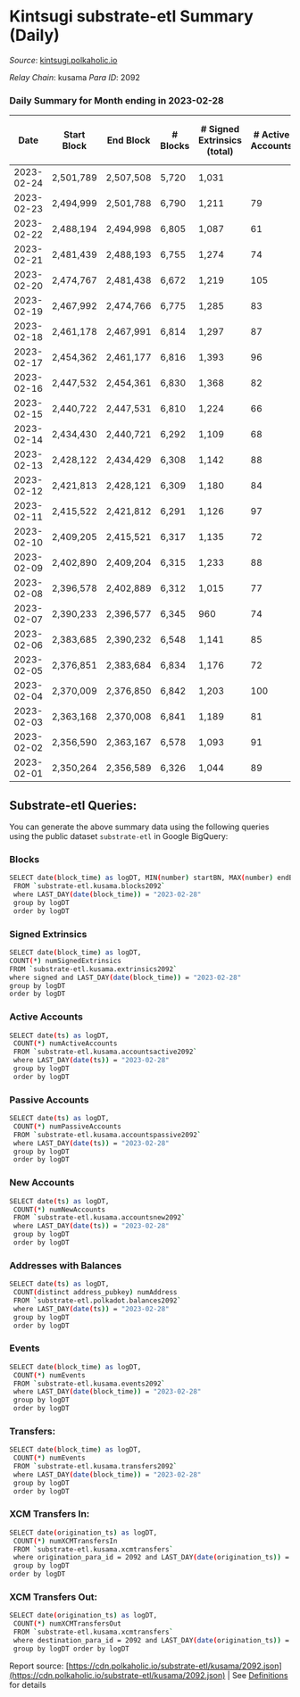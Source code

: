 # Kintsugi substrate-etl Summary (Daily)

_Source_: [kintsugi.polkaholic.io](https://kintsugi.polkaholic.io)

*Relay Chain*: kusama
*Para ID*: 2092



### Daily Summary for Month ending in 2023-02-28


| Date | Start Block | End Block | # Blocks | # Signed Extrinsics (total) | # Active Accounts | # Passive | # New | # Addresses with Balances | # Events | # Transfers | # XCM Transfers In | # XCM Transfers Out | Issues | 
| ---- | ----------- | --------- | -------- | --------------------------- | ----------------- | --------- | ----- | ------------------------- | -------- | ----------- | ------------------ | ------------------- | ------ |
| 2023-02-24 | 2,501,789 | 2,507,508 | 5,720 | 1,031 |  |  |  |  | 50,861 | 5,825 ($9,474.73) |   |   |  |
| 2023-02-23 | 2,494,999 | 2,501,788 | 6,790 | 1,211 | 79 | 10 | 3 | 16,119 | 60,187 | 6,860 ($8,656.93) | 18 ($628.56) | 23 ($3,137.94) |  |
| 2023-02-22 | 2,488,194 | 2,494,998 | 6,805 | 1,087 | 61 | 11 | 4 | 16,116 | 59,789 | 6,890 ($6,687.99) | 27 ($799.57) | 46 ($1,006.69) |  |
| 2023-02-21 | 2,481,439 | 2,488,193 | 6,755 | 1,274 | 74 | 12 | 3 | 16,112 | 60,223 | 6,858 ($12,647.01) | 30 ($1,664.20) | 46 ($2,331.59) |  |
| 2023-02-20 | 2,474,767 | 2,481,438 | 6,672 | 1,219 | 105 | 13 | 4 | 16,109 | 59,520 | 6,764 ($29,935.69) | 21 ($177,249.94) | 11 ($362.68) |  |
| 2023-02-19 | 2,467,992 | 2,474,766 | 6,775 | 1,285 | 83 | 22 | 8 | 16,105 | 60,500 | 6,855 ($18,048.78) | 16 ($1,563.17) | 10 ($1,980.33) |  |
| 2023-02-18 | 2,461,178 | 2,467,991 | 6,814 | 1,297 | 87 | 24 | 2 | 16,097 | 61,039 | 6,942 ($33,921.46) | 27 ($4,998.53) | 20 ($2,432.69) |  |
| 2023-02-17 | 2,454,362 | 2,461,177 | 6,816 | 1,393 | 96 | 17 | 6 | 16,095 | 61,434 | 6,937 ($24,729.59) | 39 ($170,679.66) | 37 ($144,880.15) |  |
| 2023-02-16 | 2,447,532 | 2,454,361 | 6,830 | 1,368 | 82 | 11 | 2 | 16,089 | 61,243 | 6,918 ($10,164.18) | 19 ($2,022.29) | 30 ($2,164.28) |  |
| 2023-02-15 | 2,440,722 | 2,447,531 | 6,810 | 1,224 | 66 | 11 | 1 | 16,087 | 60,360 | 6,887 ($12,208.61) | 15 ($1,158.89) | 21 ($487,218.60) |  |
| 2023-02-14 | 2,434,430 | 2,440,721 | 6,292 | 1,109 | 68 | 12 | 1 | 16,086 | 55,769 | 6,358 ($7,990.04) | 20 ($1,421.47) | 19 ($1,282.42) |  |
| 2023-02-13 | 2,428,122 | 2,434,429 | 6,308 | 1,142 | 88 | 9 | 2 | 16,085 | 56,096 | 6,402 ($31,252.54) | 25 ($1,221.09) | 23 ($932.25) |  |
| 2023-02-12 | 2,421,813 | 2,428,121 | 6,309 | 1,180 | 84 | 13 | 4 | 16,083 | 56,139 | 6,381 ($11,766.50) | 14 ($326.23) | 11 ($563.32) |  |
| 2023-02-11 | 2,415,522 | 2,421,812 | 6,291 | 1,126 | 97 | 13 | 5 | 16,079 | 55,823 | 6,376 ($36,492.38) | 15 ($697.56) | 15 ($1,968.26) |  |
| 2023-02-10 | 2,409,205 | 2,415,521 | 6,317 | 1,135 | 72 | 14 | 3 | 16,074 | 56,369 | 6,415 ($62,904.61) | 38 ($2,916.71) | 37 ($5,094.14) |  |
| 2023-02-09 | 2,402,890 | 2,409,204 | 6,315 | 1,233 | 88 | 21 | 5 | 16,071 | 56,731 | 6,406 ($54,395.15) | 38 ($1,996.34) | 38 ($1,582.51) |  |
| 2023-02-08 | 2,396,578 | 2,402,889 | 6,312 | 1,015 | 77 | 12 | 2 | 16,066 | 55,466 | 6,388 ($10,553.37) | 13 ($3,283.31) | 13 ($617.20) |  |
| 2023-02-07 | 2,390,233 | 2,396,577 | 6,345 | 960 | 74 | 16 | 2 | 16,064 | 55,493 | 6,415 ($10,594.55) | 16 ($464.13) | 18 ($878.43) |  |
| 2023-02-06 | 2,383,685 | 2,390,232 | 6,548 | 1,141 | 85 | 10 | 16,062 | 16,062 | 58,052 | 6,646 ($19,168.35) | 27 ($8,199.43) | 30 ($12,071.46) |  |
| 2023-02-05 | 2,376,851 | 2,383,684 | 6,834 | 1,176 | 72 | 9 |  | 16,058 | 60,267 | 6,885 ($4,265.32) | 12 ($391.99) | 8 ($572.07) |  |
| 2023-02-04 | 2,370,009 | 2,376,850 | 6,842 | 1,203 | 100 | 12 | 16,058 | 16,058 | 60,585 | 6,934 ($16,141.49) | 15 ($3,457.24) | 9 ($3,009.96) |  |
| 2023-02-03 | 2,363,168 | 2,370,008 | 6,841 | 1,189 | 81 | 13 |  | 16,054 | 60,498 | 6,903 ($6,984.13) | 15 ($937.59) | 11 ($1,631.53) |  |
| 2023-02-02 | 2,356,590 | 2,363,167 | 6,578 | 1,093 | 91 | 14 |  | 16,052 | 58,055 | 6,662 ($8,043.00) | 17 ($1,926.01) | 16 ($2,208.95) |  |
| 2023-02-01 | 2,350,264 | 2,356,589 | 6,326 | 1,044 | 89 | 7 |  | 16,048 | 55,832 | 6,425 ($47,706.04) | 34 ($2,650.54) | 18 ($26,044.47) |  |

## Substrate-etl Queries:
You can generate the above summary data using the following queries using the public dataset `substrate-etl` in Google BigQuery:

### Blocks
```bash
SELECT date(block_time) as logDT, MIN(number) startBN, MAX(number) endBN, COUNT(*) numBlocks 
 FROM `substrate-etl.kusama.blocks2092`  
 where LAST_DAY(date(block_time)) = "2023-02-28" 
 group by logDT 
 order by logDT
```

### Signed Extrinsics
```bash
SELECT date(block_time) as logDT, 
COUNT(*) numSignedExtrinsics 
FROM `substrate-etl.kusama.extrinsics2092`  
where signed and LAST_DAY(date(block_time)) = "2023-02-28" 
group by logDT 
order by logDT
```

### Active Accounts
```bash
SELECT date(ts) as logDT, 
 COUNT(*) numActiveAccounts 
 FROM `substrate-etl.kusama.accountsactive2092` 
 where LAST_DAY(date(ts)) = "2023-02-28" 
 group by logDT 
 order by logDT
```

### Passive Accounts
```bash
SELECT date(ts) as logDT, 
 COUNT(*) numPassiveAccounts 
 FROM `substrate-etl.kusama.accountspassive2092` 
 where LAST_DAY(date(ts)) = "2023-02-28" 
 group by logDT 
 order by logDT
```

### New Accounts
```bash
SELECT date(ts) as logDT, 
 COUNT(*) numNewAccounts 
 FROM `substrate-etl.kusama.accountsnew2092` 
 where LAST_DAY(date(ts)) = "2023-02-28" 
 group by logDT
 order by logDT
```

### Addresses with Balances
```bash
SELECT date(ts) as logDT,
 COUNT(distinct address_pubkey) numAddress 
 FROM `substrate-etl.polkadot.balances2092` 
 where LAST_DAY(date(ts)) = "2023-02-28" 
 group by logDT 
 order by logDT
```

### Events
```bash
SELECT date(block_time) as logDT, 
 COUNT(*) numEvents 
 FROM `substrate-etl.kusama.events2092` 
 where LAST_DAY(date(block_time)) = "2023-02-28" 
 group by logDT 
 order by logDT
```

### Transfers:
```bash
SELECT date(block_time) as logDT, 
 COUNT(*) numEvents 
 FROM `substrate-etl.kusama.transfers2092` 
 where LAST_DAY(date(block_time)) = "2023-02-28" 
 group by logDT 
 order by logDT
```

### XCM Transfers In:
```bash
SELECT date(origination_ts) as logDT, 
 COUNT(*) numXCMTransfersIn 
 FROM `substrate-etl.kusama.xcmtransfers` 
 where origination_para_id = 2092 and LAST_DAY(date(origination_ts)) = "2023-02-28" 
 group by logDT 
order by logDT
```

### XCM Transfers Out:
```bash
SELECT date(origination_ts) as logDT, 
 COUNT(*) numXCMTransfersOut 
 FROM `substrate-etl.kusama.xcmtransfers` 
 where destination_para_id = 2092 and LAST_DAY(date(origination_ts)) = "2023-02-28" 
 group by logDT order by logDT
```


Report source: [https://cdn.polkaholic.io/substrate-etl/kusama/2092.json](https://cdn.polkaholic.io/substrate-etl/kusama/2092.json) | See [Definitions](/DEFINITIONS.md) for details
